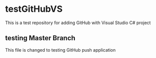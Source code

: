 # testGitHubVS
This is a test repository for adding GitHub with Visual Studio C# project


## testing Master Branch
This file is changed to testing GitHub push application